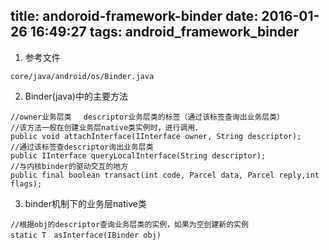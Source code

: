title: andoroid-framework-binder
date: 2016-01-26 16:49:27
tags: android_framework_binder
---
1.  参考文件
```
core/java/android/os/Binder.java
```
2.  Binder(java)中的主要方法
```
//owner业务层类　 descriptor业务层类的标签（通过该标签查询出业务层类）
//该方法一般在创建业务层native类实例时，进行调用．
public void attachInterface(IInterface owner, String descriptor);
//通过该标签查descriptor询出业务层类
public IInterface queryLocalInterface(String descriptor);
//与内核binder的驱动交互的地方
public final boolean transact(int code, Parcel data, Parcel reply,int flags);
```
3.  binder机制下的业务层native类
```
//根据obj的descriptor查询业务层类的实例，如果为空创建新的实例
static T　asInterface(IBinder obj)
```
